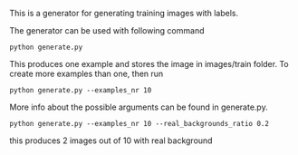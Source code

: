 This is a generator for generating training images with labels.

The generator can be used with following command
```
python generate.py
```
This produces one example and stores the image in images/train folder. To create more examples than one, then run
```
python generate.py --examples_nr 10
```
More info about the possible arguments can be found in generate.py.

```
python generate.py --examples_nr 10 --real_backgrounds_ratio 0.2
```
this produces 2 images out of 10 with real background